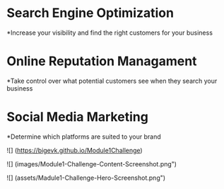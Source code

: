 # Search Engine Optimization
*Increase your visibility and find the right customers for your business
# Online Reputation Managament
*Take control over what potential customers see when they search your business
# Social Media Marketing
*Determine which platforms are suited to your brand

![] (https://bigevk.github.io/Module1Challenge)

![] (images/Module1-Challenge-Content-Screenshot.png")

![] (assets/Madule1-Challenge-Hero-Screenshot.png")
